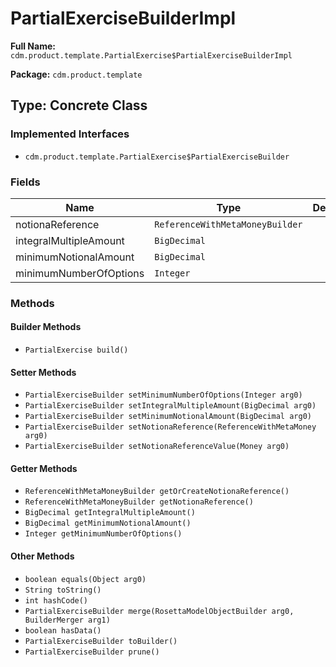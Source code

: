 # PartialExerciseBuilderImpl

**Full Name:** `cdm.product.template.PartialExercise$PartialExerciseBuilderImpl`

**Package:** `cdm.product.template`

## Type: Concrete Class

### Implemented Interfaces

- `cdm.product.template.PartialExercise$PartialExerciseBuilder`

### Fields

| Name | Type | Description |
|------|------|-------------|
| notionaReference | `ReferenceWithMetaMoneyBuilder` |  |
| integralMultipleAmount | `BigDecimal` |  |
| minimumNotionalAmount | `BigDecimal` |  |
| minimumNumberOfOptions | `Integer` |  |

### Methods

#### Builder Methods

- `PartialExercise build()`

#### Setter Methods

- `PartialExerciseBuilder setMinimumNumberOfOptions(Integer arg0)`
- `PartialExerciseBuilder setIntegralMultipleAmount(BigDecimal arg0)`
- `PartialExerciseBuilder setMinimumNotionalAmount(BigDecimal arg0)`
- `PartialExerciseBuilder setNotionaReference(ReferenceWithMetaMoney arg0)`
- `PartialExerciseBuilder setNotionaReferenceValue(Money arg0)`

#### Getter Methods

- `ReferenceWithMetaMoneyBuilder getOrCreateNotionaReference()`
- `ReferenceWithMetaMoneyBuilder getNotionaReference()`
- `BigDecimal getIntegralMultipleAmount()`
- `BigDecimal getMinimumNotionalAmount()`
- `Integer getMinimumNumberOfOptions()`

#### Other Methods

- `boolean equals(Object arg0)`
- `String toString()`
- `int hashCode()`
- `PartialExerciseBuilder merge(RosettaModelObjectBuilder arg0, BuilderMerger arg1)`
- `boolean hasData()`
- `PartialExerciseBuilder toBuilder()`
- `PartialExerciseBuilder prune()`

